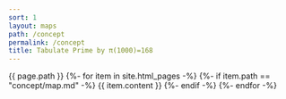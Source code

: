 ```yaml
---
sort: 1
layout: maps
path: /concept
permalink: /concept
title: Tabulate Prime by π(1000)=168
---
```

{{ page.path }}
{%- for item in site.html_pages -%}
	{%- if item.path == "concept/map.md" -%}
		{{ item.content }}
	{%- endif -%}
{%- endfor -%}
